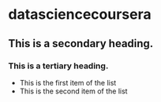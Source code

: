 datasciencecoursera
===================
## This is a secondary heading.
### This is a tertiary heading.
* This is the first item of the list
* This is the second item of the list

